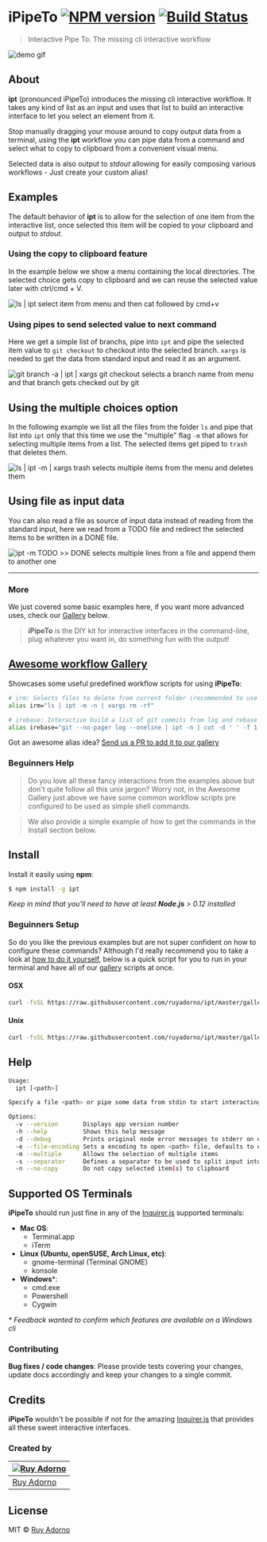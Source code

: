 # iPipeTo [![NPM version](https://badge.fury.io/js/ipt.svg)](https://npmjs.org/package/ipt) [![Build Status](https://travis-ci.org/ruyadorno/ipt.svg?branch=master)](https://travis-ci.org/ruyadorno/ipt)

> Interactive Pipe To: The missing cli interactive workflow

![demo gif](http://i.imgur.com/0tASyP7.gif)

## About

**ipt** (pronounced iPipeTo) introduces the missing cli interactive workflow. It takes any kind of list as an input and uses that list to build an interactive interface to let you select an element from it.

Stop manually dragging your mouse around to copy output data from a terminal, using the **ipt** workflow you can pipe data from a command and select what to copy to clipboard from a convenient visual menu.

Selected data is also output to _stdout_ allowing for easily composing various workflows - Just create your custom alias!


## Examples

The default behavior of **ipt** is to allow for the selection of one item from the interactive list, once selected this item will be copied to your clipboard and output to _stdout_.


### Using the copy to clipboard feature

In the example below we show a menu containing the local directories. The selected choice gets copy to clipboard and we can reuse the selected value later with ctrl/cmd + V.

![`ls | ipt` select item from menu and then `cat` followed by `cmd+v`](http://i.imgur.com/jiTgGy1.gif)


### Using pipes to send selected value to next command

Here we get a simple list of branchs, pipe into `ipt` and pipe the selected item value to `git checkout` to checkout into the selected branch. `xargs` is needed to get the data from standard input and read it as an argument.

![`git branch -a | ipt | xargs git checkout` selects a branch name from menu and that branch gets checked out by git](http://i.imgur.com/nOPBE4t.gif)


## Using the multiple choices option

In the following example we list all the files from the folder `ls` and pipe that list into `ipt` only that this time we use the "multiple" flag `-m` that allows for selecting multiple items from a list. The selected items get piped to `trash` that deletes them.

![`ls | ipt -m | xargs trash` selects multiple items from the menu and deletes them](http://i.imgur.com/iPYIfPj.gif)


## Using file as input data

You can also read a file as source of input data instead of reading from the standard input, here we read from a TODO file and redirect the selected items to be written in a DONE file.

![`ipt -m TODO >> DONE` selects multiple lines from a file and append them to another one](http://i.imgur.com/9tJSyEi.gif)

---

### More

We just covered some basic examples here, if you want more advanced uses, check our [Gallery](gallery.sh) below.

> **iPipeTo** is the DIY kit for interactive interfaces in the command-line, plug whatever you want in, do something fun with the output!


## [Awesome workflow Gallery](gallery.sh)

Showcases some useful predefined workflow scripts for using **iPipeTo**:

```sh
# irm: Selects files to delete from current folder (recommended to use trash instead of rm -rf)
alias irm="ls | ipt -m -n | xargs rm -rf"

# irebase: Interactive build a list of git commits from log and rebase from selected one
alias irebase="git --no-pager log --oneline | ipt -n | cut -d ' ' -f 1 | xargs -o git rebase -i"
```

Got an awesome alias idea? [Send us a PR to add it to our gallery](gallery.sh)


### Beguinners Help

> Do you love all these fancy interactions from the examples above but don't quite follow all this unix jargon? Worry not, in the Awesome Gallery just above we have some common workflow scripts pre configured to be used as simple shell commands.

> We also provide a simple example of how to get the commands in the Install section below.


## Install

Install it easily using **npm**:

```sh
$ npm install -g ipt
```

_Keep in mind that you'll need to have at least **Node.js** > 0.12 installed_

### Beguinners Setup

So do you like the previous examples but are not super confident on how to configure these commands? Although I'd really recommend you to take a look at [how to do it yourself](http://askubuntu.com/questions/17536/how-do-i-create-a-permanent-bash-alias), below is a quick script for you to run in your terminal and have all of our [gallery](gallery.sh) scripts at once.

#### OSX

```sh
curl -fsSL https://raw.githubusercontent.com/ruyadorno/ipt/master/gallery.sh >> ~/.bash_profile
```

#### Unix

```sh
curl -fsSL https://raw.githubusercontent.com/ruyadorno/ipt/master/gallery.sh >> ~/.bashrc
```


## Help

```sh
Usage:
  ipt [<path>]

Specify a file <path> or pipe some data from stdin to start interacting.

Options:
  -v --version       Displays app version number
  -h --help          Shows this help message
  -d --debug         Prints original node error messages to stderr on errors
  -e --file-encoding Sets a encoding to open <path> file, defaults to utf8
  -m --multiple      Allows the selection of multiple items
  -s --separator     Defines a separator to be used to split input into items
  -n --no-copy       Do not copy selected item(s) to clipboard
```


## Supported OS Terminals

**iPipeTo** should run just fine in any of the [Inquirer.js](https://github.com/SBoudrias/Inquirer.js) supported terminals:

- **Mac OS**:
  - Terminal.app
  - iTerm
- **Linux (Ubuntu, openSUSE, Arch Linux, etc)**:
  - gnome-terminal (Terminal GNOME)
  - konsole
- **Windows**\*:
  - cmd.exe
  - Powershell
  - Cygwin

_\* Feedback wanted to confirm which features are available on a Windows cli_

### Contributing

**Bug fixes / code changes**: Please provide tests covering your changes, update docs accordingly and keep your changes to a single commit.


## Credits

**iPipeTo** wouldn't be possible if not for the amazing [Inquirer.js](https://github.com/SBoudrias/Inquirer.js) that provides all these sweet interactive interfaces.

### Created by

[![Ruy Adorno](https://avatars.githubusercontent.com/u/220900?s=144)](http://ruyadorno.com) |
---|
[Ruy Adorno](http://ruyadorno.com) |

## License

MIT © [Ruy Adorno](http://ruyadorno.com)

